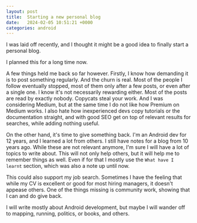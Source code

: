 ```yaml
---
layout: post
title:  Starting a new personal blog
date:   2024-02-05 10:51:21 +0000
categories: android
---
```

I was laid off recently, and I thought it might be a good idea to finally start a personal blog.

I planned this for a long time now.

A few things held me back so far however. Firstly, I know how demanding it is to post something regularly. And the churn is real. Most of the people I follow eventually stopped, most of them only after a few posts, or even after a single one. I know it's not necessarily rewarding either. Most of the posts are read by exactly nobody. Copycats steal your work. And I was considering Medium, but at the same time I do not like how Premium on Medium works. I also hate how inexperienced devs copy tutorials or the documentation straight, and with good SEO get on top of relevant results for searches, while adding nothing useful.

On the other hand, it's time to give something back. I'm an Android dev for 12 years, and I learned a lot from others. I still have notes for a blog from 10 years ago. While these are not relevant anymore, I'm sure I will have a lot of topics to write about. This will not only help others, but it will help me to remember things as well. Even if for that I mostly use the `What have I learnt` section, which was also a note up until now.

This could also support my job search. Sometimes I have the feeling that while my CV is excellent or good for most hiring managers, it doesn't appease others. One of the things missing is community work, showing that I can and do give back. 

I will write mostly about Android development, but maybe I will wander off to mapping, running, politics, or books, and others.
